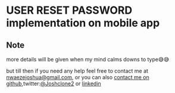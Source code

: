 # USER RESET PASSWORD implementation on mobile app

## Note

more details will be given when my mind calms downs to type😅😅

but till then if you need any help feel free to contact me at [nwaezejoshua@gmail.com](mailto:nwaezejoshua@gmail.com),
or you can also [contact me on github](https://www.github.com/joshclone),twitter:[@Joshclone2](https://twitter.com/Joshclone2) or [linkedin](https://www.linkedin.com/in/joshuanwaeze/)
